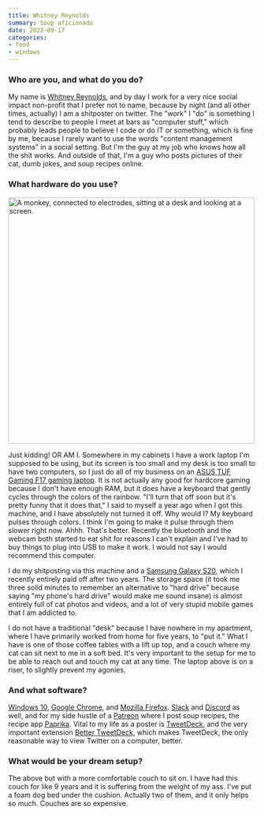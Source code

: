 ```yaml
---
title: Whitney Reynolds
summary: Soup aficionado
date: 2022-09-17
categories:
- food
- windows 
---
```


### Who are you, and what do you do?

My name is [Whitney Reynolds](https://twitter.com/whitneyarner "Whitney's Twitter account."), and by day I work for a very nice social impact non-profit that I prefer not to name, because by night (and all other times, actually) I am a shitposter on twitter. The "work" I "do" is something I tend to describe to people I meet at bars as "computer stuff," which probably leads people to believe I code or do IT or something, which is fine by me, because I rarely want to use the words "content management systems" in a social setting. But I'm the guy at my job who knows how all the shit works. And outside of that, I'm a guy who posts pictures of their cat, dumb jokes, and soup recipes online.

### What hardware do you use?

<img src="/images/interviews/whitney.reynolds/monkey.jpg" width="500" height="500" alt="A monkey, connected to electrodes, sitting at a desk and looking at a screen.">

Just kidding! OR AM I. Somewhere in my cabinets I have a work laptop I'm supposed to be using, but its screen is too small and my desk is too small to have two computers, so I just do all of my business on an [ASUS TUF Gaming F17 gaming laptop][tuf-gaming-f17]. It is not actually any good for hardcore gaming because I don't have enough RAM, but it does have a keyboard that gently cycles through the colors of the rainbow. "I'll turn that off soon but it's pretty funny that it does that," I said to myself a year ago when I got this machine, and I have absolutely not turned it off. Why would I? My keyboard pulses through colors. I think I'm going to make it pulse through them slower right now. Ahhh. That's better. Recently the bluetooth and the webcam both started to eat shit for reasons I can't explain and I've had to buy things to plug into USB to make it work. I would not say I would recommend this computer.

I do my shitposting via this machine and a [Samsung Galaxy S20][galaxy-s20], which I recently entirely paid off after two years. The storage space (it took me three solid minutes to remember an alternative to "hard drive" because saying "my phone's hard drive" would make me sound insane) is almost entirely full of cat photos and videos, and a lot of very stupid mobile games that I am addicted to.

I do not have a traditional "desk" because I have nowhere in my apartment, where I have primarily worked from home for five years, to "put it." What I have is one of those coffee tables with a lift up top, and a couch where my cat can sit next to me in a soft bed. It's very important to the setup for me to be able to reach out and touch my cat at any time. The laptop above is on a riser, to slightly prevent my agonies.

### And what software?

[Windows 10][windows-10], [Google Chrome][chrome], and [Mozilla Firefox][firefox]. [Slack][] and [Discord][] as well, and for my side hustle of a [Patreon](https://www.patreon.com/whitneyarner "Whitney's Patreon account.") where I post soup recipes, the recipe app [Paprika][]. Vital to my life as a poster is [TweetDeck][], and the very important extension [Better TweetDeck][better-tweetdeck], which makes TweetDeck, the only reasonable way to view Twitter on a computer, better.

### What would be your dream setup?

The above but with a more comfortable couch to sit on. I have had this couch for like 9 years and it is suffering from the weight of my ass. I've put a foam dog bed under the cushion. Actually two of them, and it only helps so much. Couches are so expensive.

[better-tweetdeck]: https://better.tw/ "A browser extension for improving TweetDeck."
[chrome]: https://www.google.com/intl/en/chrome/browser/ "A WebKit-based browser, where each tab runs in its own thread."
[discord]: https://discordapp.com/ "A voice and text chat service."
[firefox]: https://www.mozilla.org/en-US/firefox/new/ "A cross-platform open-source web browser."
[galaxy-s20]: https://en.wikipedia.org/wiki/Samsung_Galaxy_S20 "A 6.2 inch Android phone."
[paprika]: http://www.paprikaapp.com/ "Software for organising recipes."
[slack]: https://slack.com/ "A collaboration service."
[tuf-gaming-f17]: https://www.asus.com/Laptops/For-Gaming/TUF-Gaming/2021-ASUS-TUF-Gaming-F17/ "A 17.3 inch PC laptop."
[tweetdeck]: https://about.twitter.com/products/tweetdeck "A multi-column Twitter client."
[windows-10]: https://en.wikipedia.org/wiki/Windows_10 "An operating system."
